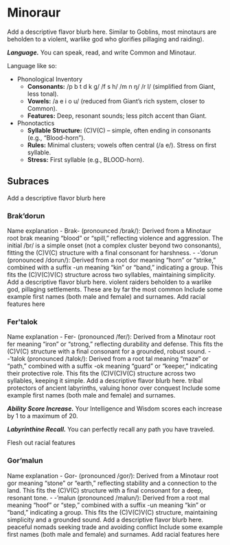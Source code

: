 # Minoraur

<note>
Add a descriptive flavor blurb here. Similar to Goblins, most minotaurs are beholden to a violent, warlike god who glorifies pillaging and raiding).
</note>

***Language.*** You can speak, read, and write Common and Minotaur.

<note>
Language like so:

- Phonological Inventory
    - **Consonants:** /p b t d k g/ /f s h/ /m n ŋ/ /r l/ (simplified from Giant, less tonal).
    - **Vowels:** /a e i o u/ (reduced from Giant’s rich system, closer to Common).
    - **Features:** Deep, resonant sounds; less pitch accent than Giant.
- Phonotactics
    - **Syllable Structure:** (C)V(C) – simple, often ending in consonants (e.g., “Blood-horn”).
    - **Rules:** Minimal clusters; vowels often central (/a e/). Stress on first syllable.
    - **Stress:** First syllable (e.g., BLOOD-horn).

## Subraces

<note>
Add a descriptive flavor blurb here
</note>

### Brak’dorun

<note>
Name explanation
- Brak- (pronounced /brak/): Derived from a Minotaur root brak meaning “blood” or “spill,” reflecting violence and aggression. The initial /br/ is a simple onset (not a complex cluster beyond two consonants), fitting the (C)V(C) structure with a final consonant for harshness.
- -’dorun (pronounced /dorun/): Derived from a root dor meaning “horn” or “strike,” combined with a suffix -un meaning “kin” or “band,” indicating a group. This fits the (C)V(C)V(C) structure across two syllables, maintaining simplicity.
</note>

<note>
Add a descriptive flavor blurb here. violent raiders beholden to a warlike god, pillaging settlements. These are by far the most common
</note>

<note>
Include some example first names (both male and female) and surnames.
</note>

<note>
Add racial features here
</note>

### Fer'talok

<note>
Name explanation
- Fer- (pronounced /fer/): Derived from a Minotaur root fer meaning “iron” or “strong,” reflecting durability and defense. This fits the (C)V(C) structure with a final consonant for a grounded, robust sound.
- -’talok (pronounced /talok/): Derived from a root tal meaning “maze” or “path,” combined with a suffix -ok meaning “guard” or “keeper,” indicating their protective role. This fits the (C)V(C)V(C) structure across two syllables, keeping it simple.
</note>

<note>
Add a descriptive flavor blurb here. tribal protectors of ancient labyrinths, valuing honor over conquest
</note>

<note>
Include some example first names (both male and female) and surnames.
</note>

***Ability Score Increase.*** Your Intelligence and Wisdom scores each increase by 1 to a maximum of 20.

***Labyrinthine Recall.*** You can perfectly recall any path you have traveled.

<note>
Flesh out racial features
</note>

### Gor’malun

<note>
Name explanation
- Gor- (pronounced /gor/): Derived from a Minotaur root gor meaning “stone” or “earth,” reflecting stability and a connection to the land. This fits the (C)V(C) structure with a final consonant for a deep, resonant tone.
- -’malun (pronounced /malun/): Derived from a root mal meaning “hoof” or “step,” combined with a suffix -un meaning “kin” or “band,” indicating a group. This fits the (C)V(C)V(C) structure, maintaining simplicity and a grounded sound.
</note>

<note>
Add a descriptive flavor blurb here. peaceful nomads seeking trade and avoiding conflict
</note>

<note>
Include some example first names (both male and female) and surnames.
</note>

<note>
Add racial features here
</note>